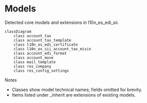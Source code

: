 # Models

Detected core models and extensions in l10n_es_edi_sii.

```mermaid
classDiagram
    class account_tax
    class account_tax_template
    class l10n_es_edi_certificate
    class l10n_es_sii_account_tax_mixin
    class account_edi_format
    class account_move
    class mail_template
    class res_company
    class res_config_settings
```

Notes
- Classes show model technical names; fields omitted for brevity.
- Items listed under _inherit are extensions of existing models.
